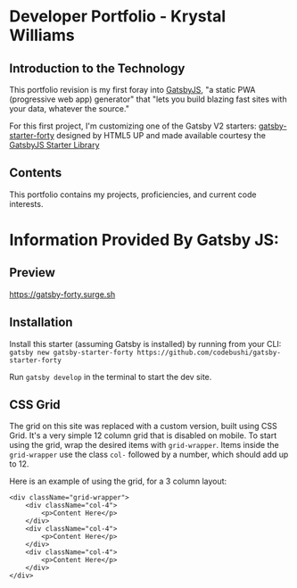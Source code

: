 # Developer Portfolio - Krystal Williams

## Introduction to the Technology

This portfolio revision is my first foray into [GatsbyJS](https://www.gatsbyjs.org/), "a static PWA (progressive web app) generator" that "lets you build blazing fast sites with your data, whatever the source."

For this first project, I'm customizing one of the Gatsby V2 starters: [gatsby-starter-forty](https://www.gatsbyjs.org/starters/codebushi/gatsby-starter-forty/) designed by HTML5 UP and made available courtesy the [GatsbyJS Starter Library](https://www.gatsbyjs.org/starters/?v=2)

## Contents

This portfolio contains my projects, proficiencies, and current code interests.


# Information Provided By Gatsby JS:

## Preview

https://gatsby-forty.surge.sh

## Installation

Install this starter (assuming Gatsby is installed) by running from your CLI:
<br/>
`gatsby new gatsby-starter-forty https://github.com/codebushi/gatsby-starter-forty`

Run `gatsby develop` in the terminal to start the dev site.

## CSS Grid

The grid on this site was replaced with a custom version, built using CSS Grid. It's a very simple 12 column grid that is disabled on mobile. To start using the grid, wrap the desired items with `grid-wrapper`. Items inside the `grid-wrapper` use the class `col-` followed by a number, which should add up to 12.

Here is an example of using the grid, for a 3 column layout:

```
<div className="grid-wrapper">
    <div className="col-4">
        <p>Content Here</p>
    </div>
    <div className="col-4">
        <p>Content Here</p>
    </div>
    <div className="col-4">
        <p>Content Here</p>
    </div>
</div>
```
